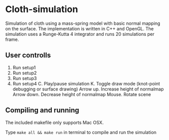 # Cloth-simulation
Simulation of cloth using a mass-spring model with basic normal mapping on the surface. The implementation is written in C++ and OpenGL. The simulation uses a Runge-Kutta 4 integrator and runs 20 simulations per frame.

## User controlls

1. Run setup1
2. Run setup2
3. Run setup3
4. Run setup4
C. Play/pause simulation
K. Toggle draw mode (knot-point debugging or surface drawing)
Arrow up. Increase height of normalmap
Arrow down. Decrease height of normalmap
Mouse. Rotate scene

## Compiling and running

The included makefile only supports Mac OSX.

Type ``make all && make run`` in terminal to compile and run the simulation